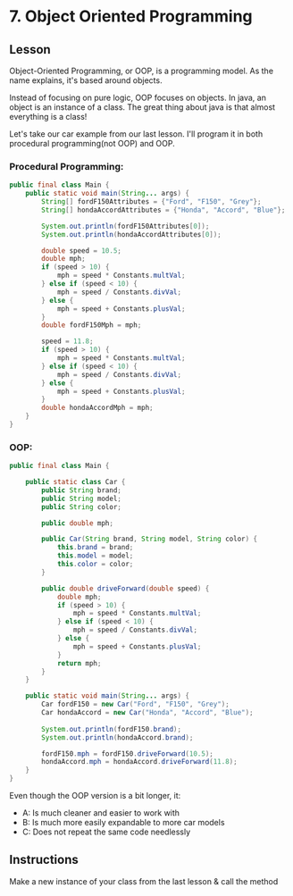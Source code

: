 # 7. Object Oriented Programming

## Lesson

Object-Oriented Programming, or OOP, is a programming model. As the name explains, it's based around objects.

Instead of focusing on pure logic, OOP focuses on objects. In java, an object is an instance of a class. The great thing about java is that almost everything is a class!

Let's take our car example from our last lesson. I'll program it in both procedural programming(not OOP) and OOP.

### Procedural Programming:
```java
public final class Main {
    public static void main(String... args) {
        String[] fordF150Attributes = {"Ford", "F150", "Grey"};
        String[] hondaAccordAttributes = {"Honda", "Accord", "Blue"};

        System.out.println(fordF150Attributes[0]);
        System.out.println(hondaAccordAttributes[0]);

        double speed = 10.5;
        double mph;
        if (speed > 10) {
            mph = speed * Constants.multVal;
        } else if (speed < 10) {
            mph = speed / Constants.divVal;
        } else {
            mph = speed + Constants.plusVal;
        }
        double fordF150Mph = mph;

        speed = 11.8;
        if (speed > 10) {
            mph = speed * Constants.multVal;
        } else if (speed < 10) {
            mph = speed / Constants.divVal;
        } else {
            mph = speed + Constants.plusVal;
        }
        double hondaAccordMph = mph;
    }
}
```
### OOP:
```java
public final class Main {

    public static class Car {
        public String brand;
        public String model;
        public String color;

        public double mph;

        public Car(String brand, String model, String color) {
            this.brand = brand;
            this.model = model;
            this.color = color;
        }

        public double driveForward(double speed) {
            double mph;
            if (speed > 10) {
                mph = speed * Constants.multVal;
            } else if (speed < 10) {
                mph = speed / Constants.divVal;
            } else {
                mph = speed + Constants.plusVal;
            }
            return mph;
        }
    }

    public static void main(String... args) {
        Car fordF150 = new Car("Ford", "F150", "Grey");
        Car hondaAccord = new Car("Honda", "Accord", "Blue");
        
        System.out.println(fordF150.brand);
        System.out.println(hondaAccord.brand);

        fordF150.mph = fordF150.driveForward(10.5);
        hondaAccord.mph = hondaAccord.driveForward(11.8);
    }
}
```
Even though the OOP version is a bit longer, it:
- A: Is much cleaner and easier to work with
- B: Is much more easily expandable to more car models
- C: Does not repeat the same code needlessly

## Instructions

Make a new instance of your class from the last lesson & call the method